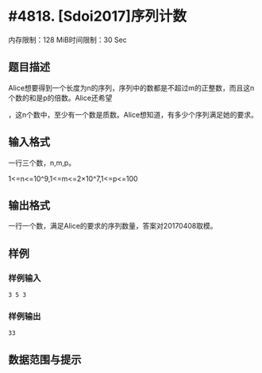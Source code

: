# #4818. [Sdoi2017]序列计数

内存限制：128 MiB时间限制：30 Sec

## 题目描述

Alice想要得到一个长度为n的序列，序列中的数都是不超过m的正整数，而且这n个数的和是p的倍数。Alice还希望

，这n个数中，至少有一个数是质数。Alice想知道，有多少个序列满足她的要求。

## 输入格式

一行三个数，n,m,p。

1<=n<=10^9,1<=m<=2&times;10^7,1<=p<=100

## 输出格式

一行一个数，满足Alice的要求的序列数量，答案对20170408取模。

## 样例

### 样例输入

    
    3 5 3
    

### 样例输出

    
    33
    

## 数据范围与提示

